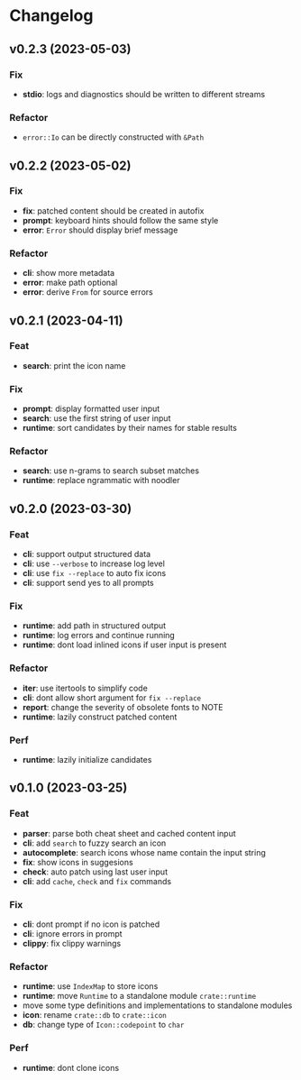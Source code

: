 # Changelog

## v0.2.3 (2023-05-03)

### Fix

- **stdio**: logs and diagnostics should be written to different streams

### Refactor

- `error::Io` can be directly constructed with `&Path`

## v0.2.2 (2023-05-02)

### Fix

- **fix**: patched content should be created in autofix
- **prompt**: keyboard hints should follow the same style
- **error**: `Error` should display brief message

### Refactor

- **cli**: show more metadata
- **error**: make path optional
- **error**: derive `From` for source errors

## v0.2.1 (2023-04-11)

### Feat

- **search**: print the icon name

### Fix

- **prompt**: display formatted user input
- **search**: use the first string of user input
- **runtime**: sort candidates by their names for stable results

### Refactor

- **search**: use n-grams to search subset matches
- **runtime**: replace ngrammatic with noodler

## v0.2.0 (2023-03-30)

### Feat

- **cli**: support output structured data
- **cli**: use `--verbose` to increase log level
- **cli**: use `fix --replace` to auto fix icons
- **cli**: support send yes to all prompts

### Fix

- **runtime**: add path in structured output
- **runtime**: log errors and continue running
- **runtime**: dont load inlined icons if user input is present

### Refactor

- **iter**: use itertools to simplify code
- **cli**: dont allow short argument for `fix --replace`
- **report**: change the severity of obsolete fonts to NOTE
- **runtime**: lazily construct patched content

### Perf

- **runtime**: lazily initialize candidates

## v0.1.0 (2023-03-25)

### Feat

- **parser**: parse both cheat sheet and cached content input
- **cli**: add `search` to fuzzy search an icon
- **autocomplete**: search icons whose name contain the input string
- **fix**: show icons in suggesions
- **check**: auto patch using last user input
- **cli**: add `cache`, `check` and `fix` commands

### Fix

- **cli**: dont prompt if no icon is patched
- **cli**: ignore errors in prompt
- **clippy**: fix clippy warnings

### Refactor

- **runtime**: use `IndexMap` to store icons
- **runtime**: move `Runtime` to a standalone module `crate::runtime`
- move some type definitions and implementations to standalone modules
- **icon**: rename `crate::db` to `crate::icon`
- **db**: change type of `Icon::codepoint` to `char`

### Perf

- **runtime**: dont clone icons
